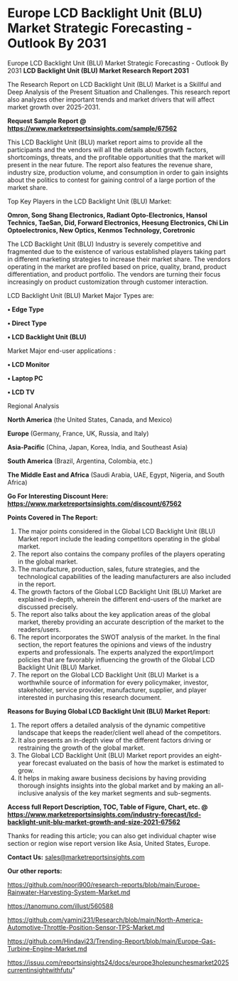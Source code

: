 # Europe LCD Backlight Unit (BLU) Market Strategic Forecasting - Outlook By 2031
Europe LCD Backlight Unit (BLU) Market Strategic Forecasting - Outlook By 2031
<strong>LCD Backlight Unit (BLU) Market Research Report 2031</strong>

The Research Report on LCD Backlight Unit (BLU) Market is a Skillful and Deep Analysis of the Present Situation and Challenges. This research report also analyzes other important trends and market drivers that will affect market growth over 2025-2031.

<strong>Request Sample Report @ <a href=https://www.marketreportsinsights.com/sample/67562>https://www.marketreportsinsights.com/sample/67562</a></strong>

This LCD Backlight Unit (BLU) market report aims to provide all the participants and the vendors will all the details about growth factors, shortcomings, threats, and the profitable opportunities that the market will present in the near future. The report also features the revenue share, industry size, production volume, and consumption in order to gain insights about the politics to contest for gaining control of a large portion of the market share.

Top Key Players in the LCD Backlight Unit (BLU) Market:

<strong>Omron, Song Shang Electronics, Radiant Opto-Electronics, Hansol Technics, TaeSan, Did, Forward Electronics, Heesung Electronics, Chi Lin Optoelectronics, New Optics, Kenmos Technology, Coretronic</strong>

The LCD Backlight Unit (BLU) Industry is severely competitive and fragmented due to the existence of various established players taking part in different marketing strategies to increase their market share. The vendors operating in the market are profiled based on price, quality, brand, product differentiation, and product portfolio. The vendors are turning their focus increasingly on product customization through customer interaction.

LCD Backlight Unit (BLU) Market Major Types are:

<strong>• Edge Type

• Direct Type

• LCD Backlight Unit (BLU)</strong>

Market Major end-user applications :

<strong>• LCD Monitor

• Laptop PC

• LCD TV</strong>

Regional Analysis

</u><strong><b>North America</b></strong> (the United States, Canada, and Mexico)

<strong><b>Europe </b></strong>(Germany, France, UK, Russia, and Italy)

<strong><b>Asia-Pacific</b></strong> (China, Japan, Korea, India, and Southeast Asia)

<strong><b>South America</b></strong> (Brazil, Argentina, Colombia, etc.)

<strong><b>The Middle East and Africa</b></strong> (Saudi Arabia, UAE, Egypt, Nigeria, and South Africa)

<strong>Go For Interesting Discount Here: <a href=https://www.marketreportsinsights.com/discount/67562>https://www.marketreportsinsights.com/discount/67562</a></strong>

<strong>Points Covered in The Report:</strong>
<ol>
  <li>The major points considered in the Global LCD Backlight Unit (BLU) Market report include the leading competitors operating in the global market.</li>
  <li>The report also contains the company profiles of the players operating in the global market.</li>
  <li>The manufacture, production, sales, future strategies, and the technological capabilities of the leading manufacturers are also included in the report.</li>
  <li>The growth factors of the Global LCD Backlight Unit (BLU) Market are explained in-depth, wherein the different end-users of the market are discussed precisely.</li>
  <li>The report also talks about the key application areas of the global market, thereby providing an accurate description of the market to the readers/users.</li>
  <li>The report incorporates the SWOT analysis of the market. In the final section, the report features the opinions and views of the industry experts and professionals. The experts analyzed the export/import policies that are favorably influencing the growth of the Global LCD Backlight Unit (BLU) Market.</li>
  <li>The report on the Global LCD Backlight Unit (BLU) Market is a worthwhile source of information for every policymaker, investor, stakeholder, service provider, manufacturer, supplier, and player interested in purchasing this research document.</li>
</ol>
<strong>Reasons for Buying Global LCD Backlight Unit (BLU) Market Report:</strong>

<ol>
  <li>The report offers a detailed analysis of the dynamic competitive landscape that keeps the reader/client well ahead of the competitors.</li>
  <li>It also presents an in-depth view of the different factors driving or restraining the growth of the global market.</li>
  <li>The Global LCD Backlight Unit (BLU) Market report provides an eight-year forecast evaluated on the basis of how the market is estimated to grow.</li>
  <li>It helps in making aware business decisions by having providing thorough insights insights into the global market and by making an all-inclusive analysis of the key market segments and sub-segments.</li>
</ol>
<strong>Access full Report Description, TOC, Table of Figure, Chart, etc. @ <a href=https://www.marketreportsinsights.com/industry-forecast/lcd-backlight-unit-blu-market-growth-and-size-2021-67562>https://www.marketreportsinsights.com/industry-forecast/lcd-backlight-unit-blu-market-growth-and-size-2021-67562</a></strong>


Thanks for reading this article; you can also get individual chapter wise section or region wise report version like Asia, United States, Europe.

<strong>Contact Us:</strong>
sales@marketreportsinsights.com

<strong>Our other reports:</strong>

<a href=https://github.com/noori900/research-reports/blob/main/Europe-Rainwater-Harvesting-System-Market.md>https://github.com/noori900/research-reports/blob/main/Europe-Rainwater-Harvesting-System-Market.md</a>

<a href=https://tanomuno.com/illust/560588>https://tanomuno.com/illust/560588</a>

<a href=https://github.com/yamini231/Research/blob/main/North-America-Automotive-Throttle-Position-Sensor-TPS-Market.md>https://github.com/yamini231/Research/blob/main/North-America-Automotive-Throttle-Position-Sensor-TPS-Market.md</a>

<a href=https://github.com/Hindavi23/Trending-Report/blob/main/Europe-Gas-Turbine-Engine-Market.md>https://github.com/Hindavi23/Trending-Report/blob/main/Europe-Gas-Turbine-Engine-Market.md</a>

<a href=https://issuu.com/reportsinsights24/docs/europe3holepunchesmarket2025currentinsightwithfutu>https://issuu.com/reportsinsights24/docs/europe3holepunchesmarket2025currentinsightwithfutu</a>"
